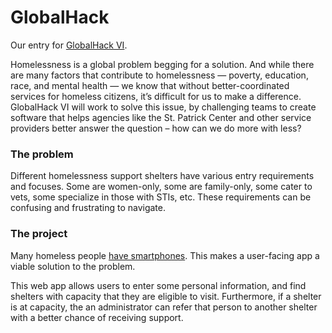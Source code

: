 # GlobalHack

Our entry for [GlobalHack VI](https://globalhack.org/globalhack-vi/).

Homelessness is a global problem begging for a solution. And while there are many factors that contribute to homelessness — poverty, education, race, and mental health — we know that without better-coordinated services for homeless citizens, it’s difficult for us to make a difference. GlobalHack VI will work to solve this issue, by challenging teams to create software that helps agencies like the St. Patrick Center and other service providers better answer the question – how can we do more with less?

### The problem

Different homelessness support shelters have various entry requirements and focuses. Some are women-only, some are family-only, some cater to vets, some specialize in those with STIs, etc. These requirements can be confusing and frustrating to navigate.

### The project

Many homeless people [have smartphones](https://pressroom.usc.edu/homeless-teens-consider-smart-phone-as-important-as-food/). This makes a user-facing app a viable solution to the problem.

This web app allows users to enter some personal information, and find shelters with capacity that they are eligible to visit. Furthermore, if a shelter is at capacity, the an administrator can refer that person to another shelter with a better chance of receiving support.
